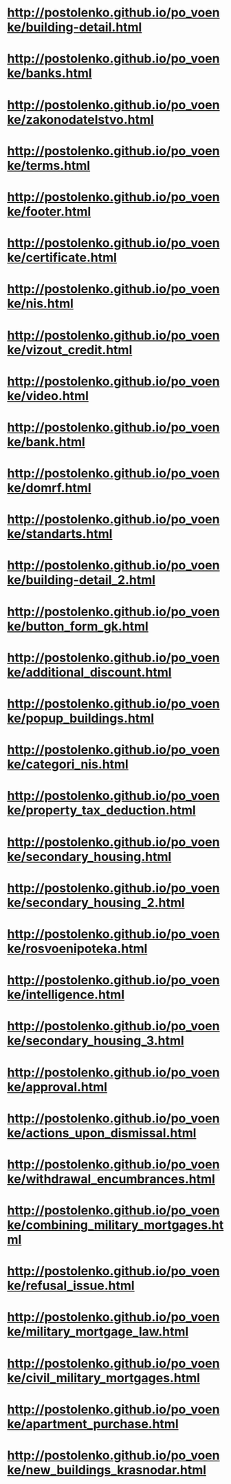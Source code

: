 # http://postolenko.github.io/po_voenke/building-detail.html
# http://postolenko.github.io/po_voenke/banks.html
# http://postolenko.github.io/po_voenke/zakonodatelstvo.html
# http://postolenko.github.io/po_voenke/terms.html
# http://postolenko.github.io/po_voenke/footer.html
# http://postolenko.github.io/po_voenke/certificate.html
# http://postolenko.github.io/po_voenke/nis.html
# http://postolenko.github.io/po_voenke/vizout_credit.html
# http://postolenko.github.io/po_voenke/video.html
# http://postolenko.github.io/po_voenke/bank.html
# http://postolenko.github.io/po_voenke/domrf.html
# http://postolenko.github.io/po_voenke/standarts.html
# http://postolenko.github.io/po_voenke/building-detail_2.html
# http://postolenko.github.io/po_voenke/button_form_gk.html
# http://postolenko.github.io/po_voenke/additional_discount.html
# http://postolenko.github.io/po_voenke/popup_buildings.html
# http://postolenko.github.io/po_voenke/categori_nis.html
# http://postolenko.github.io/po_voenke/property_tax_deduction.html
# http://postolenko.github.io/po_voenke/secondary_housing.html
# http://postolenko.github.io/po_voenke/secondary_housing_2.html
# http://postolenko.github.io/po_voenke/rosvoenipoteka.html
# http://postolenko.github.io/po_voenke/intelligence.html
# http://postolenko.github.io/po_voenke/secondary_housing_3.html
# http://postolenko.github.io/po_voenke/approval.html
# http://postolenko.github.io/po_voenke/actions_upon_dismissal.html
# http://postolenko.github.io/po_voenke/withdrawal_encumbrances.html
# http://postolenko.github.io/po_voenke/combining_military_mortgages.html
# http://postolenko.github.io/po_voenke/refusal_issue.html
# http://postolenko.github.io/po_voenke/military_mortgage_law.html
# http://postolenko.github.io/po_voenke/civil_military_mortgages.html
# http://postolenko.github.io/po_voenke/apartment_purchase.html
# http://postolenko.github.io/po_voenke/new_buildings_krasnodar.html